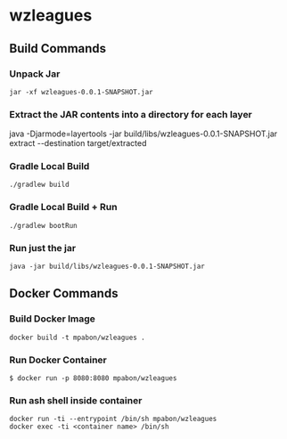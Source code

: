 # wzleagues

## Build Commands

### Unpack Jar
`jar -xf wzleagues-0.0.1-SNAPSHOT.jar`

### Extract the JAR contents into a directory for each layer
java -Djarmode=layertools -jar build/libs/wzleagues-0.0.1-SNAPSHOT.jar extract --destination target/extracted

### Gradle Local Build
`./gradlew build`

### Gradle Local Build + Run
`./gradlew bootRun`

### Run just the jar
`java -jar build/libs/wzleagues-0.0.1-SNAPSHOT.jar`

## Docker Commands

### Build Docker Image
`docker build -t mpabon/wzleagues .`

### Run Docker Container
`$ docker run -p 8080:8080 mpabon/wzleagues`


### Run ash shell inside container
`docker run -ti --entrypoint /bin/sh mpabon/wzleagues` <br/>
`docker exec -ti <container name> /bin/sh`
